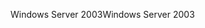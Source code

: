 <span data-ttu-id="19ff1-101">Windows Server 2003</span><span class="sxs-lookup"><span data-stu-id="19ff1-101">Windows Server 2003</span></span>
